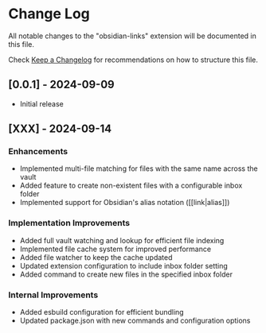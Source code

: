 # Change Log

All notable changes to the "obsidian-links" extension will be documented in this file.

Check [Keep a Changelog](http://keepachangelog.com/) for recommendations on how to structure this file.

## [0.0.1] - 2024-09-09

- Initial release

## [XXX] - 2024-09-14

### Enhancements

- Implemented multi-file matching for files with the same name across the vault
- Added feature to create non-existent files with a configurable inbox folder
- Implemented support for Obsidian's alias notation ([[link|alias]])

### Implementation Improvements

- Added full vault watching and lookup for efficient file indexing
- Implemented file cache system for improved performance
- Added file watcher to keep the cache updated
- Updated extension configuration to include inbox folder setting
- Added command to create new files in the specified inbox folder

### Internal Improvements

- Added esbuild configuration for efficient bundling
- Updated package.json with new commands and configuration options